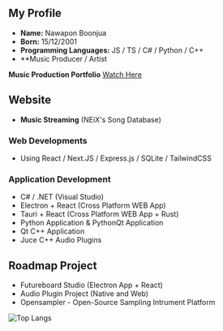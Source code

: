 ## My Profile

- **Name:** Nawapon Boonjua
- **Born:** 15/12/2001
- **Programming Languages:** JS / TS / C# / Python / C++
- **Music Producer / Artist

**Music Production Portfolio** [Watch Here](https://github.com/arizkami/Portfolio)

## Website
- **Music Streaming** (NEiX's Song Database) 

### Web Developments
- Using React / Next.JS / Express.js / SQLite / TailwindCSS

### Application Development
- C# / .NET (Visual Studio)
- Electron + React (Cross Platform WEB App)
- Tauri + React (Cross Platform WEB App + Rust)
- Python Application & PythonQt Application
- Qt C++ Application
- Juce C++ Audio Plugins

## Roadmap Project
- Futureboard Studio (Electron App + React)
- Audio Plugin Project (Native and Web)
- Opensampler - Open-Source Sampling Intrument Platform

![Top Langs](https://github-readme-stats.vercel.app/api/top-langs/?username=arizkami&layout=compact)
<!---
Rinechxn/Rinechxn is a ✨ special ✨ repository because its `README.md` (this file) appears on your GitHub profile.
You can click the Preview link to take a look at your changes.
--->
